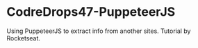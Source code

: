 # CodreDrops47-PuppeteerJS
 Using PuppeteerJS to extract info from another sites. Tutorial by Rocketseat.
